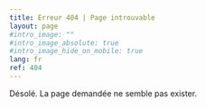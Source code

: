 ```yaml
---
title: Erreur 404 | Page introuvable
layout: page
#intro_image: ""
#intro_image_absolute: true
#intro_image_hide_on_mobile: true
lang: fr
ref: 404
---
```


Désolé. La page demandée ne semble pas exister.
